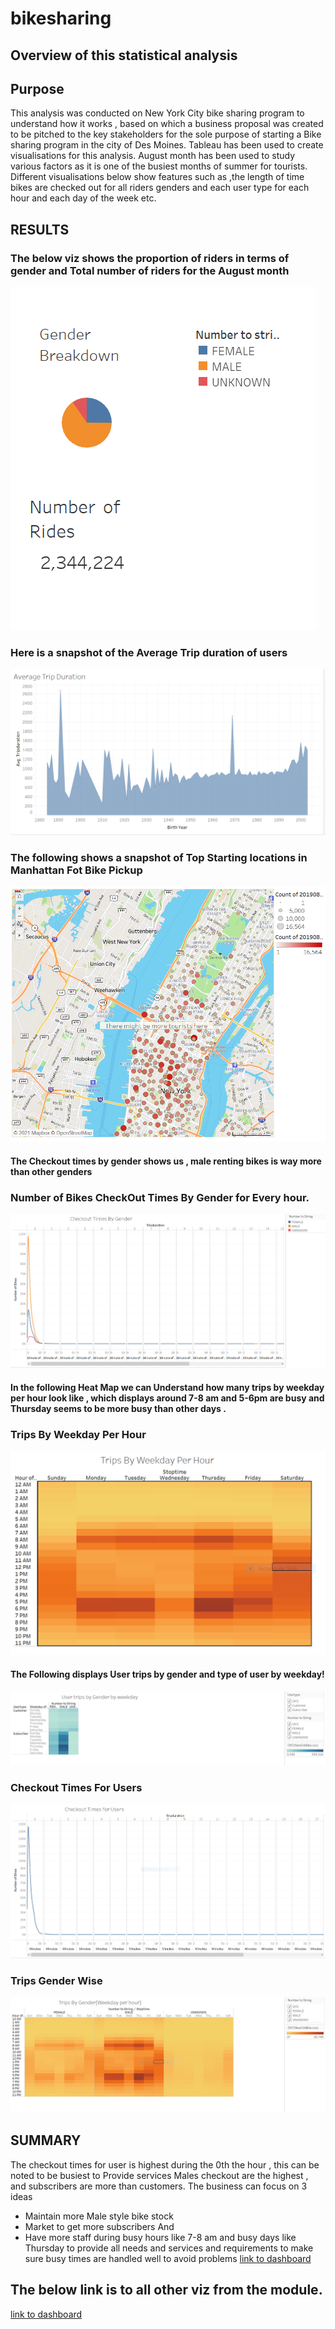 # bikesharing
## Overview of this statistical analysis
## Purpose
This analysis was conducted on New York City bike sharing program   to understand how it works , based on which a business proposal was created to be pitched to  the key stakeholders for the sole purpose of starting a Bike sharing program in the city of Des Moines.
Tableau has been used to create visualisations for this analysis.
August month has been used to study various factors as it is one of the busiest months of summer for tourists.
Different visualisations  below show features such as ,the length of time bikes are checked out for all riders genders and each user type for each hour and each day of the week etc.

## RESULTS 
### The below viz shows the proportion of riders in terms of gender and Total number of riders for the August month
![Capture.PNG](./resources/Capture.PNG)
### Here is a snapshot of the Average Trip duration of users
![AverageTripDuration.PNG](./resources/AverageTripDuration.PNG)
### The following shows a snapshot of Top Starting locations in Manhattan Fot Bike Pickup
![TopStaringLocatin.PNG](./resources/TopStaringLocatin.PNG)


#### The Checkout times by gender shows us , male renting bikes is way more than other genders
### Number of Bikes CheckOut Times By Gender for Every hour. 
![CheckoutTimesByGender.PNG](./resources/CheckoutTimesByGender.PNG)

#### In the following Heat Map we can Understand how many trips by weekday per hour look like , which displays around 7-8 am and 5-6pm are busy and Thursday seems to be more busy than other days .
### Trips By Weekday Per Hour 
![TripsByWeekdayperHour.PNG](./resources/TripsByWeekdayperHour.PNG)
#### The Following displays User trips by gender and type of user by weekday!
![Usertrips.PNG](./resources/Usertrips.PNG)


### Checkout Times For Users
![Checkouttimesfousers.PNG](./resources/Checkouttimesfousers.PNG)

### Trips Gender Wise
![TripsByGender.PNG](./resources/TripsByGender.PNG)


## SUMMARY
The checkout times for user is highest during the 0th  the hour , this can be noted to be busiest to Provide services
Males checkout are the highest , and subscribers are more than customers.
The business can focus on 3 ideas
- Maintain more Male style bike stock
- Market to get more subscribers
And
- Have more staff during busy hours like 7-8 am and busy days like Thursday  to provide all needs and services and requirements to make sure  busy times are handled well to avoid problems
[link to dashboard](https://public.tableau.com/app/profile/satm123/viz/NYCCitibikeAnalysis_16254821192320/NYCCitibikeAnalysis)

## The below link is to all other viz from the module.
[link to dashboard](https://public.tableau.com/profile/satm123#!/)

